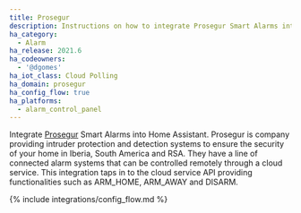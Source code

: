 ```yaml
---
title: Prosegur
description: Instructions on how to integrate Prosegur Smart Alarms into Home Assistant.
ha_category:
  - Alarm
ha_release: 2021.6
ha_codeowners:
  - '@dgomes'
ha_iot_class: Cloud Polling
ha_domain: prosegur
ha_config_flow: true
ha_platforms:
  - alarm_control_panel
---
```


Integrate [Prosegur](https://www.prosegur.com/) Smart Alarms into Home Assistant. Prosegur is company providing intruder protection and detection systems to ensure the security of your home in Iberia, South America and RSA. They have a line of connected alarm systems that can be controlled remotely through a cloud service. This integration taps in to the cloud service API providing functionalities such as ARM_HOME, ARM_AWAY and DISARM.

{% include integrations/config_flow.md %}
